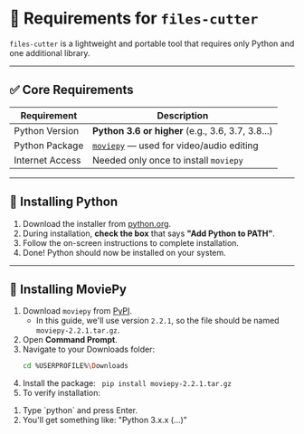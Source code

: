 # 🧾 Requirements for `files-cutter`

`files-cutter` is a lightweight and portable tool that requires only Python and one additional library.

---

## ✅ Core Requirements

| Requirement      | Description                                                                 |
|------------------|-----------------------------------------------------------------------------|
| Python Version   | **Python 3.6 or higher** (e.g., 3.6, 3.7, 3.8...)                           |
| Python Package   | [`moviepy`](https://pypi.org/project/moviepy/) — used for video/audio editing |
| Internet Access  | Needed only once to install `moviepy`                                      |

---

## 🐍 Installing Python

1. Download the installer from [python.org](https://python.org).
2. During installation, **check the box** that says **"Add Python to PATH"**.
3. Follow the on-screen instructions to complete installation.
4. Done! Python should now be installed on your system.

---

## 🎥 Installing MoviePy

1. Download `moviepy` from [PyPI](https://pypi.org/project/moviepy).
   - In this guide, we'll use version `2.2.1`, so the file should be named `moviepy-2.2.1.tar.gz`.
2. Open **Command Prompt**.
3. Navigate to your Downloads folder:
   ```bash
   cd %USERPROFILE%\Downloads
4. Install the package:
   `
pip install moviepy-2.2.1.tar.gz`
5. To verify installation:
<ol>
  <li>Type `python` and press Enter.</li>
  <li>You'll get something like: "Python 3.x.x (...)"</li>
</ol>

